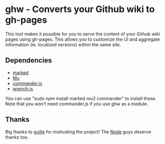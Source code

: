 # ghw - Converts your Github wiki to gh-pages

This tool makes it possible for you to serve the content of your Github wiki pages using gh-pages. This allows you to customize the UI and aggregate information (ie. localized versions) within the same site.

## Dependencies

* [marked](https://github.com/chjj/marked)
* [Mu](https://github.com/raycmorgan/Mu)
* [commander.js](https://github.com/visionmedia/commander.js)
* [wrench.js](https://github.com/ryanmcgrath/wrench-js)

You can use "sudo npm install marked mu2 commander" to install these. Note that you won't need commander.js if you use ghw as a module.

## Thanks

Big thanks to [guille](https://github.com/guille) for motivating the project! The [Node](https://github.com/joyent/node) guys deserve thanks too.

